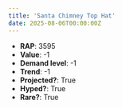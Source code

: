 ```yaml
---
title: 'Santa Chimney Top Hat'
date: 2025-08-06T00:00:00Z
---
```

- **RAP**: 3595
- **Value**: -1
- **Demand level**: -1
- **Trend**: -1
- **Projected?**: True
- **Hyped?**: True
- **Rare?**: True
